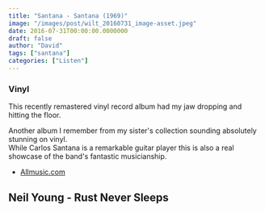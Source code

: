 ```yaml
---
title: "Santana - Santana (1969)"
image: "/images/post/wilt_20160731_image-asset.jpeg"
date: 2016-07-31T00:00:00.0000000
draft: false
author: "David"
tags: ["santana"]
categories: ["Listen"]
---
```

### **Vinyl**

 This recently remastered vinyl record album had my jaw dropping and hitting the floor.

 Another album I remember from my sister's collection sounding absolutely stunning on vinyl.  
While Carlos Santana is a remarkable guitar player this is also a real showcase of the band's fantastic musicianship.

-  [Allmusic.com](http://www.allmusic.com/album/santana-mw0000116253)

## Neil Young - Rust Never Sleeps